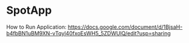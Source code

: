 # SpotApp
How to Run Application:
https://docs.google.com/document/d/1BjsaH-b4fbBN1uBM9XN-vTqyl40fxoEsWH5_5ZDWUlQ/edit?usp=sharing
